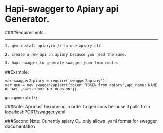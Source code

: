 Hapi-swagger to Apiary api Generator.
==
####Requirements:
<hr>

	1. gem install apiaryio // to use apiary cli
	
	2. create a new api on apiary because you need the same.
	
	3. hapi-swagger to generate swagger.json from routes

##Example:

	var swagger2apiary = require('swagger2apiary');
	var gen = new swagger2apiary({token:'TOKEN from apiary',api_name:'NAME OF API',port:'PORT API RUNS ON'}}
	
	gen.generate();
	
###Note: Api must be running in order to gen docs because it pulls from localhost:PORT/swagger.yaml

###Second Note: Currently apiary CLI only allows .yaml format for swagger documentation

	